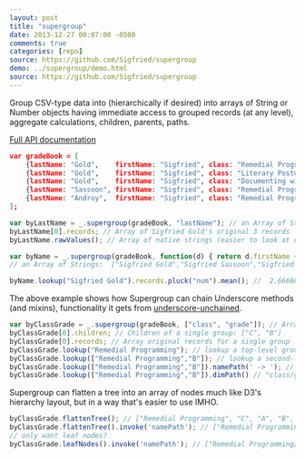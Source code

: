 ```yaml
---
layout: post
title: "supergroup"
date: 2013-12-27 00:07:00 -0500
comments: true
categories: [repo]
source: https://github.com/Sigfried/supergroup
demo: ../supergroup/demo.html
source: https://github.com/Sigfried/supergroup
---
```



<script src="../../supergroup/lib/underscore.js"></script>
<script src="../../supergroup/lib/underscoreAddon.js"></script>
<script src="../../supergroup/lib/underscore-unchained.js"></script>
<script src="../../supergroup/supergroup.js"></script>
<script src="../../supergroup/lib/d3.js"></script>
<script>
window.onload = function() {
var gradeBook = [
    {lastName: "Gold",    firstName: "Sigfried", class: "Remedial Programming",           grade: "C", num: 2},
    {lastName: "Gold",    firstName: "Sigfried", class: "Literary Posturing",             grade: "B", num: 3},
    {lastName: "Gold",    firstName: "Sigfried", class: "Documenting with Pretty Colors", grade: "B", num: 3},
    {lastName: "Sassoon", firstName: "Sigfried", class: "Remedial Programming",           grade: "A", num: 3},
    {lastName: "Androy",  firstName: "Sigfried", class: "Remedial Programming",           grade: "B", num: 3} 
];
var byLastName = _.supergroup(gradeBook, "lastName"); // an Array of Strings:  ["Gold","Sassoon","Androy"]
var byName = _.supergroup(gradeBook, function(d) { return d.firstName + ' ' + d.lastName; }); // an Array of Strings:  ["Sigfried Gold","Sigfried Sassoon","Sigfried Androy"]
var byClassGrade = _.supergroup(gradeBook, ["class", "grade"]); // Hierarchical grouping, top level is Array of classes
};
</script>

Group CSV-type data into (hierarchically if desired) into arrays of String or Number objects
having immediate access to grouped records (at any level), aggregate calculations, children, 
parents, paths. 

<!-- more -->

[Full API documentation](../../supergroup)

``` json Some records loaded from a CSV or JSON file
var gradeBook = [
    {lastName: "Gold",    firstName: "Sigfried", class: "Remedial Programming",           grade: "C", num: 2},
    {lastName: "Gold",    firstName: "Sigfried", class: "Literary Posturing",             grade: "B", num: 3},
    {lastName: "Gold",    firstName: "Sigfried", class: "Documenting with Pretty Colors", grade: "B", num: 3},
    {lastName: "Sassoon", firstName: "Sigfried", class: "Remedial Programming",           grade: "A", num: 3},
    {lastName: "Androy",  firstName: "Sigfried", class: "Remedial Programming",           grade: "B", num: 3} 
];
```
``` javascript Grouping on one dimension
var byLastName = _.supergroup(gradeBook, "lastName"); // an Array of Strings:  ["Gold","Sassoon","Androy"]
byLastName[0].records; // Array of Sigfried Gold's original 3 records
byLastName.rawValues(); // Array of native strings (easier to look at or use in contexts where you need a plain string)
```
``` javascript Grouping by a calculated value
var byName = _.supergroup(gradeBook, function(d) { return d.firstName + ' ' + d.lastName; });
// an Array of Strings:  ["Sigfried Gold","Sigfried Sassoon","Sigfried Androy"]
```
``` javascript It's a native Array, but you can treat it as map, and then do cool stuff. Here's a GPA:
byName.lookup("Sigfried Gold").records.pluck("num").mean(); //  2.6666666666666665 
```
The above example shows how Supergroup can chain Underscore methods (and mixins), functionality
it gets from [underscore-unchained](../underscore-unchained).

``` javascript Grouping hierarchically
var byClassGrade = _.supergroup(gradeBook, ["class", "grade"]); // Array of top-level groups: ["Remedial Programming", "Literary Posturing", "Documenting with Pretty Colors"]
byClassGrade[0].children; // Children of a single group: ["C", "B"]
byClassGrade[0].records; // Array original records for a single group
byClassGrade.lookup("Remedial Programming"); // lookup a top-level group by name
byClassGrade.lookup(["Remedial Programming","B"]); // lookup a second-level group by name path
byClassGrade.lookup(["Remedial Programming","B"]).namePath(' -> '); // "Remedial Programming -> B"
byClassGrade.lookup(["Remedial Programming","B"]).dimPath() // "class/grade"
```
Supergroup can flatten a tree into an array of nodes much like D3's hierarchy layout, but in a way
that's easier to use IMHO.
``` javascript 
byClassGrade.flattenTree(); // ["Remedial Programming", "C", "A", "B", "Literary Posturing", "B", "Documenting with Pretty Colors", "B"]
byClassGrade.flattenTree().invoke('namePath'); // ["Remedial Programming", "Remedial Programming/C", "Remedial Programming/A", "Remedial Programming/B", "Literary Posturing", "Literary Posturing/B", "Documenting with Pretty Colors", "Documenting with Pretty Colors/B"]
// only want leaf nodes?
byClassGrade.leafNodes().invoke('namePath'); // ["Remedial Programming/C", "Remedial Programming/A", "Remedial Programming/B", "Literary Posturing/B", "Documenting with Pretty Colors/B"]
```


<!--
{% jsfiddle us9k9/2 %}
In a SQL group by query you get one record for each resulting group and
you can calculate values based on the aggregate of the rows comprised by
each group. Another step is needed to go back from the group to
the individual rows in that group. D3's nest and Underscore's groupBy do
slightly better in that they offer a collection of groups where each group
is tied to its associated records.


To explain the advantages of supergroup over Underscore and D3's versions, let's compare the results:

``` javascript Underscore's groupBy
_.groupBy(gradeBook,'lastName')
=> {
    Gold: [ 
        { firstName: "Sigfried", lastName: "Gold", class: "Remedial Programming", grade: "C", num: 2 },
        { firstName: "Sigfried", lastName: "Gold", class: "Literary Posturing", grade: "B", num: 3 },
        { firstName: "Sigfried", lastName: "Gold", class: "Documenting with Pretty Colors", grade: "B", num: 3 }
    ],
    Else: [
        { firstName: "Someone", lastName: "Else", class: "Remedial Programming", grade: "B", num: 3 }
    ]
}
```

``` javascript D3's nest and map
d3.nest().key(function(d) { return d.lastName }).map(gradeBook) // same result as Underscore.  
```

Because D3 visualizations depend so completely on arrays, D3 provides a way of structuring groups as arrays:

``` javascript D3's nest and entries
d3.nest().key(function(d) { return d.lastName }).entries(gradeBook)
=> [
    { key: "Gold",
      values: [
            { firstName: "Sigfried", lastName: "Gold", class: "Remedial Programming", grade: "C", num: 2 },
            { firstName: "Sigfried", lastName: "Gold", class: "Literary Posturing", grade: "B", num: 3 },
            { firstName: "Sigfried", lastName: "Gold", class: "Documenting with Pretty Colors", grade: "B", num: 3 }
        ]
    },
    { key: "Else",
      values: [
            { firstName: "Someone", lastName: "Else", class: "Remedial Programming", grade: "B", num: 3 }
        ]
    }
]

// making a list with this data in D3 might look like this:

gradeBookEntries = d3.nest()
                    .key(function(d) { return d.lastName })
                    .key(function(d) { return d.grade })
                    .entries(gradeBook)

_.rebind(console, 'log') // so console.log can be used as a callback

d3.select('div#main').append('ul').selectAll('li')
    .data(gradeBookEntries)
    .enter()
    .append('li')
        .text(function(d) { return d.key })
        .on('click', console.log)
    .append('ul').selectAll('li')
        .data(function(d) { return d.values})
        .enter()
        .append('li')
            .text(function(d) { return d.key + ': ' + d.values.map(function(r) { return r.class }).join(', ') })
            .on('click', console.log)

gradeBookNames = _.supergroup(gradeBook,['lastName','grade']);
d3.select('div#main').append('ul').selectAll('li')
    .data(gradeBookNames)
    .enter()
    .append('li')
        .text(_.identity)
        .on('click', console.log)
    .append('ul').selectAll('li')
        .data(function(d) { return d.children})
        .enter()
        .append('li')
            .text(function(d) { return d + ': ' + d.records.pluck('class').join(', ') })
            .on('click', console.log)
```

These produce identical results with fairly similar syntax, but when the visualization
becomes more complex, the supergroup nodes are much more useful. A common use case
is providing information about a node on mouseover. 

One drawback of d3.nest above is a difference in datum types between parent and leaf
nodes: datum.values at a parent node is an array of {key:'...',values:[...]}, but at
the leaf node it's an array of raw records.

Supergroup does not mix up raw records and hierarchy children in this way. At every
level 'records' refers to raw records (which you can only access as leaf nodes in
d3.nest) and 'children' refers to nested children if there are any at that node.





gradeBookNames = _.supergroup(gradeBook,['lastName','grade']);
 d3.select('div#main').append('ul').selectAll('li')
    .data(gradeBookEntries)
    .enter()
    .append('li')
        .text(_.identity)
    .append('ul').selectAll('li')
        .data(function(d) { return d.records})
        .enter()
        .append('li')
            .text(function(d) { return d.namePath() })


d3.select('body').append('ul').selectAll('li')
    .data(gradeBookEntries)
    .enter()
    .append('li')
        .text(function(d) { return d.key })
    .append('p')
        .text(function(d) { return d.values.length + ' records in group ' + this.parentNode.__data__.key })
```

has the exact same result (with less pleasant syn

``` javascript
var gradeBook = [
   {firstName: 'Sigfried', lastName: 'Gold', class: 'Remedial Programming', grade: 'C+', num: 2.2},
   {firstName: 'Sigfried', lastName: 'Gold', class: 'Literary Posturing', grade: 'B', num: 3},
   {firstName: 'Sigfried', lastName: 'Gold', class: 'Documenting with Pretty Colors', grade: 'B-', num: 2.7},
   {firstName: 'Someone', lastName: 'Else', class: 'Remedial Programming', grade: 'A'}];

var gradesByLastName = enlightenedData.group(gradeBook, 'lastName')
```


``` javascript
var gradesByName = enlightenedData.group(gradeBook,  
        function(d) { return d.lastName + ', ' + d.firstName },  
        {dimName: 'fullName'})

var sigfried = gradesByName.lookup('Gold, Sigfried');
sigfried.records.length; // 3
var sigfriedGPA = sigfried.records.reduce(function(result,rec) { return result+rec.num }, 0) / sigfried.records.length;
(it does much much more, will explain below)
```
{% include_code supergroup-test.js %}
-->
